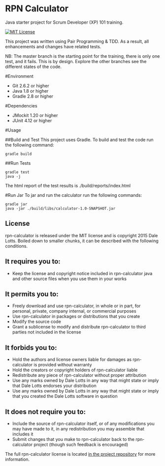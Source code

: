# RPN Calculator

Java starter project for Scrum Developer (XP) 101 training. 

[![MIT License][license-image]][license-url]

This project was written using Pair Programming & TDD. As a result, all enhancements and changes have related tests.

NB: The master branch is the starting point for the training, there is only one test, and it fails. This is by design. 
Explore the other branches see the different states of the code.


#Environment
 * Git 2.6.2 or higher
 * Java 1.8 or higher
 * Gradle 2.8 or higher
 
#Dependencies
 * JMockit 1.20 or higher
 * JUnit 4.12 or higher

#Usage

##Build and Test
This project uses Gradle. To build and test the code run the following command:

```
gradle build
```

##Run Tests
```
gradle test
java -j
```

The html report of the test results is ./build/reports/index.html

#Run Jar
To jar and run the calculator run the following commands:

```
gradle jar
java -jar ./build/libs/calculator-1.0-SNAPSHOT.jar 
```

## License

rpn-calculator is released under the MIT license and is copyright 2015 Dale Lotts. Boiled down to smaller chunks, it can be described with the following conditions.

## It requires you to:

* Keep the license and copyright notice included in rpn-calculator java and other source files when you use them in your works

## It permits you to:

* Freely download and use rpn-calculator, in whole or in part, for personal, private, company internal, or commercial purposes
* Use rpn-calculator in packages or distributions that you create
* Modify the source code
* Grant a sublicense to modify and distribute rpn-calculator to third parties not included in the license

## It forbids you to:

* Hold the authors and license owners liable for damages as rpn-calculator is provided without warranty
* Hold the creators or copyright holders of rpn-calculator liable
* Redistribute any piece of rpn-calculator without proper attribution
* Use any marks owned by Dale Lotts in any way that might state or imply that Dale Lotts endorses your distribution
* Use any marks owned by Dale Lotts in any way that might state or imply that you created the Dale Lotts software in question

## It does not require you to:

* Include the source of rpn-calculator itself, or of any modifications you may have made to it, in any redistribution you may assemble that includes it
* Submit changes that you make to rpn-calculator back to the rpn-calculator project (though such feedback is encouraged)

The full rpn-calculator license is located [in the project repository](https://github.com/dalelotts/rpn-calculator/blob/master/LICENSE) for more information.

[license-image]: http://img.shields.io/badge/license-MIT-blue.svg?style=flat
[license-url]: LICENSE
